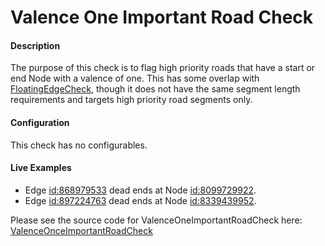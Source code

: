 # Valence One Important Road Check

#### Description
The purpose of this check is to flag high priority roads that have a start or end Node with a valence of one. This has some overlap with [FloatingEdgeCheck](floatingEdgeCheck.md), though it does not have the same segment length requirements and targets high priority road segments only.

#### Configuration

This check has no configurables.

#### Live Examples

- Edge [id:868979533](https://www.openstreetmap.org/way/868979533) dead ends at Node [id:8099729922](https://www.openstreetmap.org/node/8099729922).
- Edge [id:897224763](https://www.openstreetmap.org/way/897224763) dead ends at Node [id:8339439952](https://www.openstreetmap.org/node/8339439952).


Please see the source code for ValenceOneImportantRoadCheck here: [ValenceOnceImportantRoadCheck](../../src/main/java/org/openstreetmap/atlas/checks/validation/linear/edges/ValenceOneImportantRoadCheck.java)